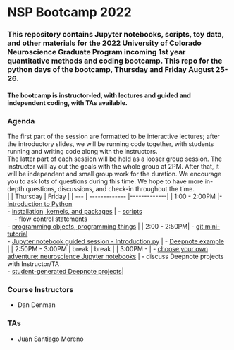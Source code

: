 # NSP Bootcamp 2022

### This repository contains Jupyter notebooks, scripts, toy data, and other materials for the 2022 University of Colorado Neuroscience Graduate Program incoming 1st year quantitative methods and coding bootcamp. This repo for the python days of the bootcamp, Thursday and Friday August 25-26. 

#### The bootcamp is instructor-led, with lectures and guided and independent coding, with TAs available. 

### Agenda
The first part of the session are  formatted to be interactive lectures; after the introductory slides, we will be running code together, with students running and writing code along with the instructors. 
<br>
The latter part of each session will be held as a looser group session. The instructor will lay out the goals with the whole group at 2PM. After that, it will be independent and small group work for the duration. We encourage you to ask lots of questions during this time. We hope to have more in-depth questions, discussions, and check-in throughout the time.
<br>
| | Thursday        | Friday      | 
| --- | ------------- |-------------| 
| 1:00 - 2:00PM |- [Introduction to Python](https://github.com/danieljdenman/NSPbootcamp/blob/master/NSPbootcamp_introToPython_2022.pdf)  <br>- [installation, kernels, and packages](https://github.com/danieljdenman/NSPbootcamp/blob/master/Installation%20and%20package%20management.md) | - [scripts](https://github.com/danieljdenman/NSPbootcamp/blob/master/Working%20with%20scripts.md)  <br> &nbsp;&nbsp;&nbsp; - flow control statements  <br> - [programming objects, programming things](https://github.com/danieljdenman/NSPbootcamp/tree/master/Day2_scripts) | 
| 2:00 - 2:50PM| -  [git mini-tutorial](https://github.com/danieljdenman/NSPbootcamp/blob/master/IntrotoGit.md) <br> - [Jupyter notebook guided session - Introduction.py](https://github.com/danieljdenman/NSPbootcamp/blob/master/Introduction.ipynb) | - [Deepnote example](https://deepnote.com/workspace/daniel-denman-a67c-7cf86a0b-afcc-4152-b9eb-ab49d3c9f313/project/NSPbootcamp2022-1ef9cde2-afa7-4066-a168-730b48f24096/) <br> | 
| 2:50PM - 3:00PM | break | break | 
| 3:00PM - | - [choose your own adventure: neuroscience Jupyter notebooks](https://github.com/danieljdenman/NSPbootcamp/tree/master/Day1_JupyterNotebooks) | - discuss Deepnote projects with Instructor/TA  <br> - [student-generated Deepnote projects](https://deepnote.com/workspace/daniel-denman-a67c-7cf86a0b-afcc-4152-b9eb-ab49d3c9f313/project/NSPbootcamp2021-Duplicate-1ef9cde2-afa7-4066-a168-730b48f24096/%2Ftemplate_NSPbootcamp_NeuroTwitter_Deepnote.ipynb)| 

### Course Instructors
- Dan Denman

### TAs
- Juan Santiago Moreno
